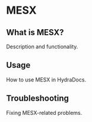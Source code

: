 # MESX

## What is MESX?
Description and functionality.

## Usage
How to use MESX in HydraDocs.

## Troubleshooting
Fixing MESX-related problems.